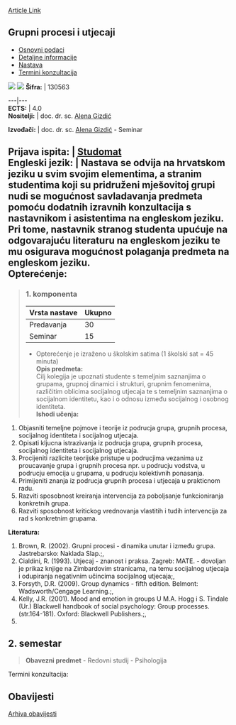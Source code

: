 [Article Link](https://www.fhs.hr/predmet/gpu_a)

## Grupni procesi i utjecaji
  * [Osnovni podaci](https://www.fhs.hr/predmet/gpu_a#v1id-523744_200396_1_0 "Osnovni podaci")
  * [Detaljne informacije](https://www.fhs.hr/predmet/gpu_a#v1id-523744_200396_1_1 "Detaljne informacije")
  * [Nastava](https://www.fhs.hr/predmet/gpu_a#v1id-523744_200396_1_2 "Nastava")
  * [Termini konzultacija](https://www.fhs.hr/predmet/gpu_a#v1id-523744_200396_1_3 "Termini konzultacija")


[![](https://www.fhs.hr/img/flags/gif/hr.gif)](https://www.fhs.hr/predmet/gpu_a) [![](https://www.fhs.hr/img/flags/gif/gb.gif)](https://www.fhs.hr/en/course/gpai_a)
**Šifra:** |  130563  
  
---|---  
**ECTS:** |  4.0   
**Nositelji:** |  doc. dr. sc. [Alena Gizdić](https://www.fhs.hr/djelatnik/alena.gizdic)   
  
**Izvođači:** |  doc. dr. sc. [Alena Gizdić](https://www.fhs.hr/djelatnik/alena.gizdic) - Seminar  
  
**Prijava ispita:** |  [Studomat](http://www.isvu.hr/studomat)  
**Engleski jezik:** |  Nastava se odvija na hrvatskom jeziku u svim svojim elementima, a stranim studentima koji su pridruženi mješovitoj grupi nudi se mogućnost savladavanja predmeta pomoću dodatnih izravnih konzultacija s nastavnikom i asistentima na engleskom jeziku. Pri tome, nastavnik stranog studenta upućuje na odgovarajuću literaturu na engleskom jeziku te mu osigurava mogućnost polaganja predmeta na engleskom jeziku.   
**Opterećenje:**  
---  
> ### 1. komponenta
> | Vrsta nastave | Ukupno  
> ---|---  
> Predavanja | 30  
> Seminar | 15  
> * Opterećenje je izraženo u školskim satima (1 školski sat = 45 minuta)   
**Opis predmeta:**  
> Cilj kolegija je upoznati studente s temeljnim saznanjima o grupama, grupnoj dinamici i strukturi, grupnim fenomenima, različitim oblicima socijalnog utjecaja te s temeljnim saznanjima o socijalnom identitetu, kao i o odnosu između socijalnog i osobnog identiteta.  
**Ishodi učenja:**  
  1. Objasniti temeljne pojmove i teorije iz podrucja grupa, grupnih procesa, socijalnog identiteta i socijalnog utjecaja.
  2. Opisati kljucna istrazivanja iz podrucja grupa, grupnih procesa, socijalnog identiteta i socijalnog utjecaja.
  3. Procijeniti razlicite teorijske pristupe u podrucjima vezanima uz proucavanje grupa i grupnih procesa npr. u podrucju vodstva, u podrucju emocija u grupama, u podrucju kolektivnih ponasanja.
  4. Primijeniti znanja iz podrucja grupnih procesa i utjecaja u prakticnom radu.
  5. Razviti sposobnost kreiranja intervencija za poboljsanje funkcioniranja konkretnih grupa.
  6. Razviti sposobnost kritickog vrednovanja vlastitih i tudih intervencija za rad s konkretnim grupama.

  
**Literatura:**  
  1. Brown, R. (2002). Grupni procesi - dinamika unutar i između grupa. Jastrebarsko: Naklada Slap.;, 
  2. Cialdini, R. (1993). Utjecaj - znanost i praksa. Zagreb: MATE. - dovoljan je prikaz knjige na Zimbardovim stranicama, na temu socijalnog utjecaja i odupiranja negativnim učincima socijalnog utjecaja;, 
  3. Forsyth, D.R. (2009). Group dynamics - fifth edition. Belmont: Wadsworth/Cengage Learning.;, 
  4. Kelly, J.R. (2001). Mood and emotion in groups U M.A. Hogg i S. Tindale (Ur.) Blackwell handbook of social psychology: Group processes. (str.164-181). Oxford: Blackwell Publishers.;, 
  5. 
  
**2. semestar**  
---  
> **Obavezni predmet** - Redovni studij - Psihologija  
>   
Termini konzultacija: 


## Obavijesti
[Arhiva obavijesti](https://www.fhs.hr/predmet/gpu_a?@=20qv9#news_87989 "Arhiva obavijesti")
